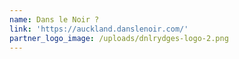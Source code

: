 ```yaml
---
name: Dans le Noir ?
link: 'https://auckland.danslenoir.com/'
partner_logo_image: /uploads/dnlrydges-logo-2.png
---
```


